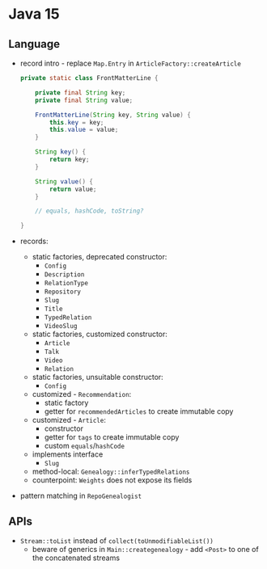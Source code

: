 # Java 15

## Language

* record intro - replace `Map.Entry` in `ArticleFactory::createArticle`

	```java
	private static class FrontMatterLine {

		private final String key;
		private final String value;

		FrontMatterLine(String key, String value) {
			this.key = key;
			this.value = value;
		}

		String key() {
			return key;
		}

		String value() {
			return value;
		}

		// equals, hashCode, toString?

	}
	```

* records:
	* static factories, deprecated constructor:
		* `Config`
		* `Description`
		* `RelationType`
		* `Repository`
		* `Slug`
		* `Title`
		* `TypedRelation`
		* `VideoSlug`
	* static factories, customized constructor:
		* `Article`
		* `Talk`
		* `Video`
		* `Relation`
	* static factories, unsuitable constructor:
		* `Config`
	* customized - `Recommendation`:
		* static factory
		* getter for `recommendedArticles` to create immutable copy
	* customized - `Article`:
		* constructor
		* getter for `tags` to create immutable copy
		* custom `equals`/`hashCode`
	* implements interface
		* `Slug`
	* method-local: `Genealogy::inferTypedRelations`
	* counterpoint: `Weights` does not expose its fields

* pattern matching in `RepoGenealogist`

## APIs

* `Stream::toList` instead of `collect(toUnmodifiableList())`
	* beware of generics in `Main::creategenealogy` - add `<Post>` to one of the concatenated streams
